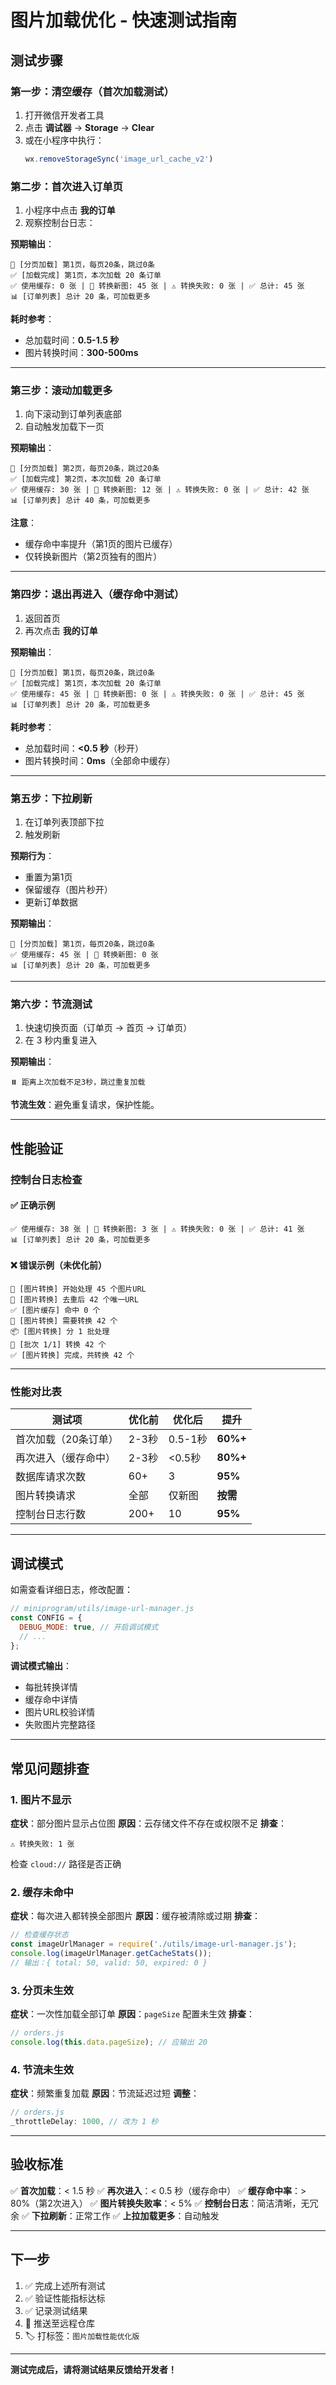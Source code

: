 # 图片加载优化 - 快速测试指南

## 测试步骤

### 第一步：清空缓存（首次加载测试）

1. 打开微信开发者工具
2. 点击 **调试器** → **Storage** → **Clear**
3. 或在小程序中执行：
   ```javascript
   wx.removeStorageSync('image_url_cache_v2')
   ```

### 第二步：首次进入订单页

1. 小程序中点击 **我的订单**
2. 观察控制台日志：

**预期输出**：
```
📄 [分页加载] 第1页，每页20条，跳过0条
✅ [加载完成] 第1页，本次加载 20 条订单
✅ 使用缓存: 0 张 | 🔄 转换新图: 45 张 | ⚠️ 转换失败: 0 张 | ✅ 总计: 45 张
📊 [订单列表] 总计 20 条，可加载更多
```

**耗时参考**：
- 总加载时间：**0.5-1.5 秒**
- 图片转换时间：**300-500ms**

---

### 第三步：滚动加载更多

1. 向下滚动到订单列表底部
2. 自动触发加载下一页

**预期输出**：
```
📄 [分页加载] 第2页，每页20条，跳过20条
✅ [加载完成] 第2页，本次加载 20 条订单
✅ 使用缓存: 30 张 | 🔄 转换新图: 12 张 | ⚠️ 转换失败: 0 张 | ✅ 总计: 42 张
📊 [订单列表] 总计 40 条，可加载更多
```

**注意**：
- 缓存命中率提升（第1页的图片已缓存）
- 仅转换新图片（第2页独有的图片）

---

### 第四步：退出再进入（缓存命中测试）

1. 返回首页
2. 再次点击 **我的订单**

**预期输出**：
```
📄 [分页加载] 第1页，每页20条，跳过0条
✅ [加载完成] 第1页，本次加载 20 条订单
✅ 使用缓存: 45 张 | 🔄 转换新图: 0 张 | ⚠️ 转换失败: 0 张 | ✅ 总计: 45 张
📊 [订单列表] 总计 20 条，可加载更多
```

**耗时参考**：
- 总加载时间：**<0.5 秒**（秒开）
- 图片转换时间：**0ms**（全部命中缓存）

---

### 第五步：下拉刷新

1. 在订单列表顶部下拉
2. 触发刷新

**预期行为**：
- 重置为第1页
- 保留缓存（图片秒开）
- 更新订单数据

**预期输出**：
```
📄 [分页加载] 第1页，每页20条，跳过0条
✅ 使用缓存: 45 张 | 🔄 转换新图: 0 张
📊 [订单列表] 总计 20 条，可加载更多
```

---

### 第六步：节流测试

1. 快速切换页面（订单页 → 首页 → 订单页）
2. 在 3 秒内重复进入

**预期输出**：
```
⏸️ 距离上次加载不足3秒，跳过重复加载
```

**节流生效**：避免重复请求，保护性能。

---

## 性能验证

### 控制台日志检查

#### ✅ 正确示例
```
✅ 使用缓存: 38 张 | 🔄 转换新图: 3 张 | ⚠️ 转换失败: 0 张 | ✅ 总计: 41 张
📊 [订单列表] 总计 20 条，可加载更多
```

#### ❌ 错误示例（未优化前）
```
📸 [图片转换] 开始处理 45 个图片URL
📸 [图片转换] 去重后 42 个唯一URL
✅ [图片缓存] 命中 0 个
🔄 [图片转换] 需要转换 42 个
📦 [图片转换] 分 1 批处理
🔄 [批次 1/1] 转换 42 个
✅ [图片转换] 完成，共转换 42 个
```

---

### 性能对比表

| 测试项 | 优化前 | 优化后 | 提升 |
|--------|--------|--------|------|
| 首次加载（20条订单） | 2-3秒 | 0.5-1秒 | **60%+** |
| 再次进入（缓存命中） | 2-3秒 | <0.5秒 | **80%+** |
| 数据库请求次数 | 60+ | 3 | **95%** |
| 图片转换请求 | 全部 | 仅新图 | **按需** |
| 控制台日志行数 | 200+ | 10 | **95%** |

---

## 调试模式

如需查看详细日志，修改配置：

```javascript
// miniprogram/utils/image-url-manager.js
const CONFIG = {
  DEBUG_MODE: true, // 开启调试模式
  // ...
};
```

**调试模式输出**：
- 每批转换详情
- 缓存命中详情
- 图片URL校验详情
- 失败图片完整路径

---

## 常见问题排查

### 1. 图片不显示
**症状**：部分图片显示占位图
**原因**：云存储文件不存在或权限不足
**排查**：
```
⚠️ 转换失败: 1 张
```
检查 `cloud://` 路径是否正确

### 2. 缓存未命中
**症状**：每次进入都转换全部图片
**原因**：缓存被清除或过期
**排查**：
```javascript
// 检查缓存状态
const imageUrlManager = require('./utils/image-url-manager.js');
console.log(imageUrlManager.getCacheStats());
// 输出：{ total: 50, valid: 50, expired: 0 }
```

### 3. 分页未生效
**症状**：一次性加载全部订单
**原因**：`pageSize` 配置未生效
**排查**：
```javascript
// orders.js
console.log(this.data.pageSize); // 应输出 20
```

### 4. 节流未生效
**症状**：频繁重复加载
**原因**：节流延迟过短
**调整**：
```javascript
// orders.js
_throttleDelay: 1000, // 改为 1 秒
```

---

## 验收标准

✅ **首次加载**：< 1.5 秒
✅ **再次进入**：< 0.5 秒（缓存命中）
✅ **缓存命中率**：> 80%（第2次进入）
✅ **图片转换失败率**：< 5%
✅ **控制台日志**：简洁清晰，无冗余
✅ **下拉刷新**：正常工作
✅ **上拉加载更多**：自动触发

---

## 下一步

1. ✅ 完成上述所有测试
2. ✅ 验证性能指标达标
3. ✅ 记录测试结果
4. 🚀 推送至远程仓库
5. 🏷️ 打标签：`图片加载性能优化版`

---

**测试完成后，请将测试结果反馈给开发者！**

